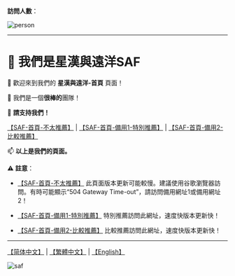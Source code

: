**訪問人數**：

![person](https://count.getloli.com/get/@saf-home?theme=rule34)

--------------------------

# 👋 我們是星漢與遠洋SAF

👀 歡迎來到我們的 **星漢與遠洋-首頁** 頁面！

🌱 我們是一個**很棒的**團隊！

💞️ **請支持我們！**

[【SAF-首頁-不太推薦】](http://safsyblog.cf/) | [【SAF-首頁-備用1-特別推薦】](https://saf123.netlify.app/) | [【SAF-首頁-備用2-比較推薦】](https://saf-d.github.io/saf1/)

📫 **以上是我們的頁面。**

⚠️ **註意**：

+ [【SAF-首頁-不太推薦】](http://safsyblog.cf/) 此頁面版本更新可能較慢。建議使用谷歌瀏覽器訪問。有時可能顯示“504 Gateway Time-out”，請訪問備用網址1或備用網址2！

+ [【SAF-首頁-備用1-特別推薦】](https://saf123.netlify.app/) 特別推薦訪問此網址，速度快版本更新快！

+ [【SAF-首頁-備用2-比較推薦】](https://saf-d.github.io/saf1/) 比較推薦訪問此網址，速度快版本更新快！

---------------------

[【简体中文】](https://github.com/saf-D/saf1/blob/main/README_zh-chs.md) | [【繁體中文】](https://github.com/saf-D/saf1/blob/main/README_zh-cht.md) | [【English】](https://github.com/saf-D/saf1/blob/main/README.md) 

![saf](https://raw.githubusercontent.com/saf-D/saf1/main/SAF.jpg)
